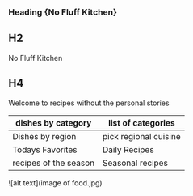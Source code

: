 ### Heading {No Fluff Kitchen}

## H2 
No Fluff Kitchen 

## H4 
Welcome to recipes without the personal stories


| dishes by category | list of categories |
|------------------|---------------------|
| Dishes by region | pick regional cuisine|
| Todays Favorites | Daily Recipes|
| recipes of the season | Seasonal recipes|

![alt text](image of food.jpg)








